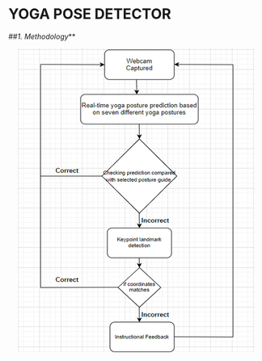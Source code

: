 # **YOGA POSE DETECTOR**

##_1. Methodology_**
<div align='center'>
  <img src='./media/Picture 1.png' alt='Getting the Data />
</div><br>
                                     
##_2. Model_**
<div align='center'>
  <img src='./media/model.png' alt='Getting the Data />
</div><br>

